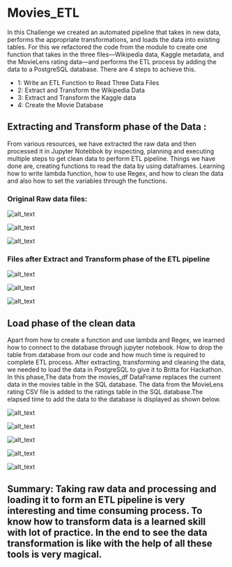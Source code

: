 # Movies_ETL
In this Challenge we created an automated pipeline that takes in new data, performs the appropriate transformations, and loads the data into existing tables. For this we refactored the code from the module to create one function that takes in the three files—Wikipedia data, Kaggle metadata, and the MovieLens rating data—and performs the ETL process by adding the data to a PostgreSQL database.
There are 4 steps to achieve this. 
- 1: Write an ETL Function to Read Three Data Files
- 2: Extract and Transform the Wikipedia Data
- 3: Extract and Transform the Kaggle data
- 4: Create the Movie Database

## Extracting and Transform phase of the Data :

From various resources, we have extracted the raw data and then processed it in Jupyter Notebbok  by inspecting, planning and executing  multiple steps to get clean data to perform ETL pipeline. Things we have done are, creating functions to read the data by using dataframes. Learning how to write lambda function, how to use Regex, and how to clean the data and also how to set the variables through the functions. 

### Original Raw data files:

![alt_text](https://github.com/RGK73/Movies_ETL/blob/main/Images/Raw_Data_1.png)

![alt_text](https://github.com/RGK73/Movies_ETL/blob/main/Images/Raw_Data_2.png)

![alt_text](https://github.com/RGK73/Movies_ETL/blob/main/Images/Raw_Data_3.png)

### Files after Extract and Transform phase of the ETL pipeline

![alt_text](https://github.com/RGK73/Movies_ETL/blob/main/Images/clean_data_1.png)

![alt_text](https://github.com/RGK73/Movies_ETL/blob/main/Images/clean_data_2.png)

![alt_text](https://github.com/RGK73/Movies_ETL/blob/main/Images/clean_data_3.png)

## Load phase of the clean data

Apart from how to create a function and use lambda and Regex, we learned how to connect to the database through jupyter notebook. How to drop the table from database from our code and how much time is required to complete ETL process.
After extracting, transforming and cleaning the data, we needed to load the data in PostgreSQL to give it to Britta for Hackathon.
In this phase,The data from the movies_df DataFrame replaces the current data in the movies table in the SQL database. 
The data from the MovieLens rating CSV file is added to the ratings table in the SQL database.The elapsed time to add the data to the database is displayed as shown below.

![alt_text](https://github.com/RGK73/Movies_ETL/blob/main/Resources/movies_query.png)

![alt_text](https://github.com/RGK73/Movies_ETL/blob/main/Resources/movies_query_messages.png)

![alt_text](https://github.com/RGK73/Movies_ETL/blob/main/Resources/ratings_query.png)

![alt_text](https://github.com/RGK73/Movies_ETL/blob/main/Resources/ratings_query_messages.png)

![alt_text](https://github.com/RGK73/Movies_ETL/blob/main/Images/Elapsed_Time.png)

## Summary: Taking raw data and processing and loading it to form an ETL pipeline is very interesting and time consuming process. To know how to transform data is a learned skill with lot of practice. In the end to see the data transformation is like with the help of all these tools is very magical.

